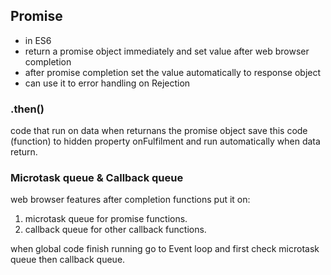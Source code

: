 ## Promise
- in ES6
- return a promise object immediately and set value after web browser completion
- after promise completion set the value automatically to response object 
- can use it to error handling on Rejection

### .then()
code that run on data when returnans the promise object save this code (function) to hidden property onFulfilment and run automatically when data return.

### Microtask queue & Callback queue
web browser features after completion functions put it on: 
1. microtask queue for promise functions. 
2. callback queue for other callback functions.
    
when global code finish running go to Event loop and first check microtask queue then callback queue.

  
